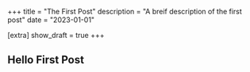 +++
title = "The First Post"
description = "A breif description of the first post"
date = "2023-01-01"

[extra]
show_draft = true
+++

## Hello First Post
